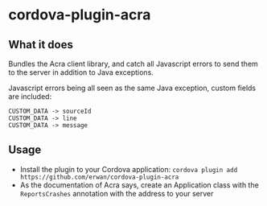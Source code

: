 cordova-plugin-acra
===================

What it does
------------
Bundles the Acra client library, and catch all Javascript errors to send them to the server in addition to Java exceptions.

Javascript errors being all seen as the same Java exception, custom fields are included:

```
CUSTOM_DATA -> sourceId
CUSTOM_DATA -> line
CUSTOM_DATA -> message
```

Usage
-----
 * Install the plugin to your Cordova application: `cordova plugin add https://github.com/erwan/cordova-plugin-acra`
 * As the documentation of Acra says, create an Application class with the `ReportsCrashes` annotation with the address to your server
